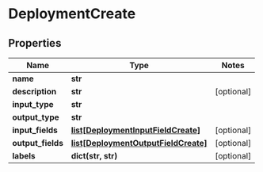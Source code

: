 # DeploymentCreate

## Properties
Name | Type | Notes
------------ | ------------- | -------------
**name** | **str** |
**description** | **str** | [optional]
**input_type** | **str** |
**output_type** | **str** |
**input_fields** | [**list[DeploymentInputFieldCreate]**](DeploymentInputFieldCreate.md) | [optional]
**output_fields** | [**list[DeploymentOutputFieldCreate]**](DeploymentOutputFieldCreate.md) | [optional]
**labels** | **dict(str, str)** | [optional]


